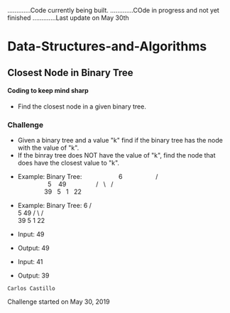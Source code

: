 .............Code currently being built.
.............COde in progress and not yet finished
.............Last update on May 30th

# Data-Structures-and-Algorithms

## Closest Node in Binary Tree

#### Coding to keep mind sharp

* Find the closest node in a given binary tree.

### Challenge
* Given a binary tree and a value "k" find if the binary tree has the node with the value of "k".
* If the binray tree does NOT have the value of "k", find the node that does have the closest value to "k".

- Example:
Binary Tree:
&nbsp; &nbsp; &nbsp; &nbsp; &nbsp; &nbsp; &nbsp; &nbsp; &nbsp; &nbsp; 6
&nbsp; &nbsp; &nbsp; &nbsp; &nbsp; &nbsp; &nbsp; &nbsp; &nbsp; /&nbsp; &nbsp;\
&nbsp; &nbsp; &nbsp; &nbsp; &nbsp; &nbsp; &nbsp; &nbsp; &nbsp;5&nbsp; &nbsp; 49
&nbsp; &nbsp; &nbsp; &nbsp; &nbsp; &nbsp; &nbsp; &nbsp; /&nbsp; &nbsp;\ &nbsp; /&nbsp; &nbsp;\
&nbsp; &nbsp; &nbsp; &nbsp; &nbsp; &nbsp; &nbsp; &nbsp;39 &nbsp; 5 &nbsp; 1 &nbsp; 22

- Example:
Binary Tree:
                    6
                  /   \
                 5     49
                / \    / \
               39  5  1  22 

- Input: 49
- Output: 49

- Input: 41
- Output: 39

<!--![](../../assets/PerfectSquare1.png?raw=true)-->
```
Carlos Castillo
```
Challenge started on May 30, 2019